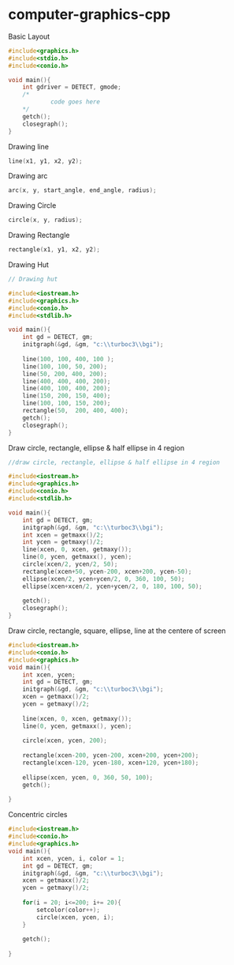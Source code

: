 # computer-graphics-cpp

Basic Layout
```c++
#include<graphics.h>
#include<stdio.h>
#include<conio.h>

void main(){
	int gdriver = DETECT, gmode;
	/*
    		code goes here
  	*/
	getch();
	closegraph();
}
```

Drawing line
```c++
line(x1, y1, x2, y2);
```

Drawing arc
```c++
arc(x, y, start_angle, end_angle, radius);
```

Drawing Circle
```c++
circle(x, y, radius);
```

Drawing Rectangle
```c++
rectangle(x1, y1, x2, y2);
```

Drawing Hut
```c
// Drawing hut

#include<iostream.h>
#include<graphics.h>
#include<conio.h>
#include<stdlib.h>

void main(){
	int gd = DETECT, gm;
	initgraph(&gd, &gm, "c:\\turboc3\\bgi");
	
	line(100, 100, 400, 100 );
	line(100, 100, 50, 200);
	line(50, 200, 400, 200);
	line(400, 400, 400, 200);
	line(400, 100, 400, 200);
	line(150, 200, 150, 400);
	line(100, 100, 150, 200);
	rectangle(50,  200, 400, 400);
	getch();
	closegraph();
}
```

Draw circle, rectangle, ellipse & half ellipse in 4 region
```c
//draw circle, rectangle, ellipse & half ellipse in 4 region

#include<iostream.h>
#include<graphics.h>
#include<conio.h>
#include<stdlib.h>

void main(){
	int gd = DETECT, gm;
	initgraph(&gd, &gm, "c:\\turboc3\\bgi");
	int xcen = getmaxx()/2;
	int ycen = getmaxy()/2;
	line(xcen, 0, xcen, getmaxy());
	line(0, ycen, getmaxx(), ycen);
	circle(xcen/2, ycen/2, 50);
	rectangle(xcen+50, ycen-200, xcen+200, ycen-50);
	ellipse(xcen/2, ycen+ycen/2, 0, 360, 100, 50);
	ellipse(xcen+xcen/2, ycen+ycen/2, 0, 180, 100, 50);
	
	getch();
	closegraph();
}
```
Draw circle, rectangle, square, ellipse, line at the centere of screen
```cpp
#include<iostream.h>
#include<conio.h>
#include<graphics.h>
void main(){
	int xcen, ycen;
	int gd = DETECT, gm;
	initgraph(&gd, &gm, "c:\\turboc3\\bgi");
	xcen = getmaxx()/2;
	ycen = getmaxy()/2;
	
	line(xcen, 0, xcen, getmaxy());
	line(0, ycen, getmaxx(), ycen);
	
	circle(xcen, ycen, 200);
	
	rectangle(xcen-200, ycen-200, xcen+200, ycen+200);
	rectangle(xcen-120, ycen-180, xcen+120, ycen+180);
	
	ellipse(xcen, ycen, 0, 360, 50, 100);
	getch();
	
}
```

Concentric circles
```cpp
#include<iostream.h>
#include<conio.h>
#include<graphics.h>
void main(){
	int xcen, ycen, i, color = 1;
	int gd = DETECT, gm;
	initgraph(&gd, &gm, "c:\\turboc3\\bgi");
	xcen = getmaxx()/2;
	ycen = getmaxy()/2;
	
	for(i = 20; i<=200; i+= 20){
		setcolor(color++);
		circle(xcen, ycen, i);
	}
	
	getch();
	
}                                      
```





